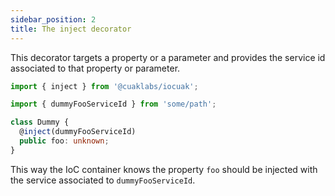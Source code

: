 ```yaml
---
sidebar_position: 2
title: The inject decorator
---
```


This decorator targets a property or a parameter and provides the service id associated to that property or parameter.

```ts
import { inject } from '@cuaklabs/iocuak';

import { dummyFooServiceId } from 'some/path';

class Dummy {
  @inject(dummyFooServiceId)
  public foo: unknown;
}

```

This way the IoC container knows the property `foo` should be injected with the service associated to `dummyFooServiceId`.
